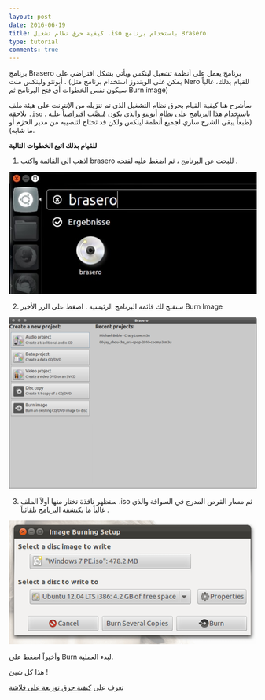 ```yaml
---
layout: post
date: 2016-06-19
title: كيفية حرق نظام تشغيل .iso باستخدام برنامج Brasero
type: tutorial
comments: true
---
```




برنامج Brasero برنامج يعمل على أنظمة تشغيل لينكس ويأتي بشكل افتراضي على أبونتو ولينكس منت . (يمكن على الويندوز استخدام برنامج مثل Nero للقيام بذلك، غالباً سيكون نفس الخطوات أي فتح البرنامج ثم Burn image)

سأشرح هنا كيفية القيام بحرق نظام التشغيل الذي تم تنزيله من الإنترنت على هيئة ملف بلاحقة `.iso` باستخدام هذا البرنامج على نظام أبونتو والذي يكون مُنصَّب افتراضياً عليه . (طبعاً يبقى الشرح ساري لجميع أنظمة لينكس ولكن قد تحتاج لتنصيبه من مدير الحزم أو ما شابه).

**للقيام بذلك اتبع الخطوات التالية**

1. اذهب الى القائمة واكتب brasero للبحث عن البرنامج ، ثم اضغط عليه لفتحه .

![brasero1](/assets/brasero1.jpg)

2. ستفتح لك قائمة البرنامج الرئيسية . اضغط على الزر الأخير Burn Image 

![brasero2](/assets/Brasero2.png)

3. ستظهر نافذة تختار منها أولاً الملف .iso ثم مسار القرص المدرج في السواقة والذي غالباً ما يكتشفه البرنامج تلقائياً .

![brasero3](/assets/brasero3.png)

وأخيراً اضغط على Burn لبدء العملية.


هذا كل شيئ !

تعرف على [كيفية حرق توزيعة على فلاشة](/mkusb)

